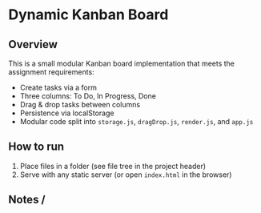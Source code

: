 # Dynamic Kanban Board

## Overview

This is a small modular Kanban board implementation that meets the assignment requirements:

- Create tasks via a form
- Three columns: To Do, In Progress, Done
- Drag & drop tasks between columns
- Persistence via localStorage
- Modular code split into `storage.js`, `dragDrop.js`, `render.js`, and `app.js`

## How to run

1. Place files in a folder (see file tree in the project header)
2. Serve with any static server (or open `index.html` in the browser)

## Notes /
